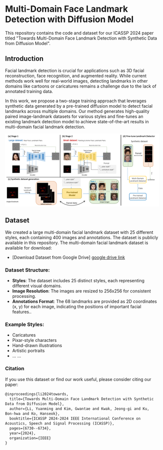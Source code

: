 # Multi-Domain Face Landmark Detection with Diffusion Model

This repository contains the code and dataset for our ICASSP 2024 paper titled "Towards Multi-Domain Face Landmark Detection with Synthetic Data from Diffusion Model".

## Introduction

Facial landmark detection is crucial for applications such as 3D facial reconstruction, face recognition, and augmented reality. While current methods work well for real-world images, detecting landmarks in other domains like cartoons or caricatures remains a challenge due to the lack of annotated training data.

In this work, we propose a two-stage training approach that leverages synthetic data generated by a pre-trained diffusion model to detect facial landmarks across multiple domains. Our method generates high-quality paired image-landmark datasets for various styles and fine-tunes an existing landmark detection model to achieve state-of-the-art results in multi-domain facial landmark detection.

![Description of Image](./images/intro.png)

## Dataset
We created a large multi-domain facial landmark dataset with 25 different styles, each containing 400 images and annotations. The dataset is publicly available in this repository.
The multi-domain facial landmark dataset is available for download:
- [Download Dataset from Google Drive] [google drive link](https://drive.google.com/file/d/1taZfY8_IETJG2DkhXxv7U3JpPEokkBb4/view?usp=sharing)
### Dataset Structure:
- **Styles**: The dataset includes 25 distinct styles, each representing different visual domains.
- **Image Resolution**: The images are resized to 256x256 for consistent processing.
- **Annotations Format**: The 68 landmarks are provided as 2D coordinates (x, y) for each image, indicating the positions of important facial features..

### Example Styles:
- Caricatures
- Pixar-style characters
- Hand-drawn illustrations
- Artistic portraits
- ... ...
  
### Citation
If you use this dataset or find our work useful, please consider citing our paper:

```plaintext
@inproceedings{li2024towards,
  title={Towards Multi-Domain Face Landmark Detection with Synthetic Data from Diffusion Model},
  author={Li, Yuanming and Kim, Gwantae and Kwak, Jeong-gi and Ku, Bon-hwa and Ko, Hanseok},
  booktitle={ICASSP 2024-2024 IEEE International Conference on Acoustics, Speech and Signal Processing (ICASSP)},
  pages={6730--6734},
  year={2024},
  organization={IEEE}
}

